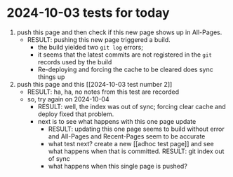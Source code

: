 # 2024-10-03 tests for today

1. push this page and then check if this new page shows up in All-Pages.
	 - RESULT: pushing this new page triggered a build.
		 - the build yielded two `git log` errors;
		 - it seems that the latest commits are not registered in the `git` records used by the build
		 - Re-deploying and forcing the cache to be cleared does sync things up
2. push this page and this [[2024-10-03 test number 2]]  
	- RESULT: ha, ha, no notes from this test are recorded
	- so, try again on 2024-10-04  
		- RESULT: well, the index was out of sync; forcing clear cache and deploy fixed that problem.
		- next is to see what happens with this one page update
			- RESULT: updating this one page seems to build without error and All-Pages and Recent-Pages seem to be accurate
			- what test next? create a new [[adhoc test page]]  and see what happens when that is committed. RESULT:  git index out of sync
			- what happens when this single page is pushed?  
